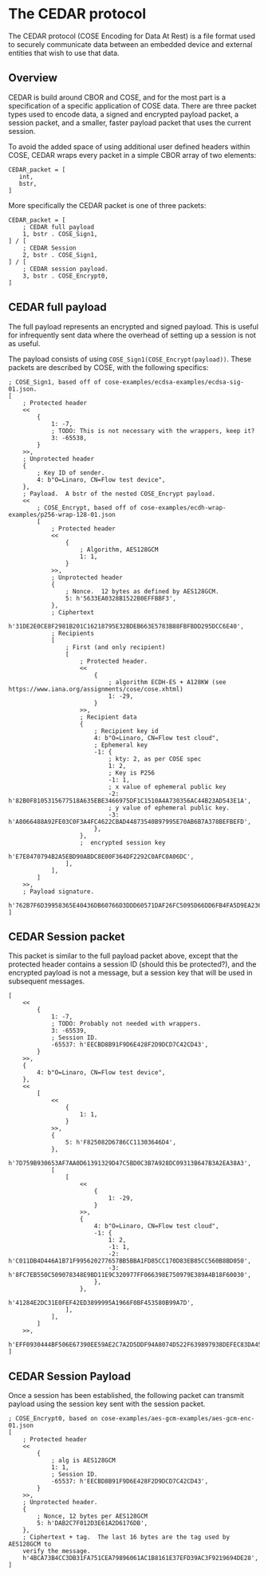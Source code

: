 # The CEDAR protocol

The CEDAR protocol (COSE Encoding for Data At Rest) is a file format used to
securely communicate data between an embedded device and external entities that
wish to use that data.

## Overview

CEDAR is build around CBOR and COSE, and for the most part is a specification of
a specific application of COSE data. There are three packet types used to encode
data, a signed and encrypted payload packet, a session packet, and a smaller,
faster payload packet that uses the current session.

To avoid the added space of using additional user defined headers within COSE,
CEDAR wraps every packet in a simple CBOR array of two elements:

```
CEDAR_packet = [
   int,
   bstr,
]
```

More specifically the CEDAR packet is one of three packets:

```
CEDAR_packet = [
    ; CEDAR full payload
    1, bstr . COSE_Sign1,
] / [
    ; CEDAR Session
    2, bstr . COSE_Sign1,
] / [
    ; CEDAR session payload.
    3, bstr . COSE_Encrypt0,
]
```

## CEDAR full payload

The full payload represents an encrypted and signed payload.  This is useful for
infrequently sent data where the overhead of setting up a session is not as
useful.

The payload consists of using `COSE_Sign1(COSE_Encrypt(payload))`.  These
packets are described by COSE, with the following specifics:

```
; COSE_Sign1, based off of cose-examples/ecdsa-examples/ecdsa-sig-01.json.
[
    ; Protected header
    <<
        {
            1: -7,
            ; TODO: This is not necessary with the wrappers, keep it?
            3: -65538,
        }
    >>,
    ; Unprotected header
    {
        ; Key ID of sender.
        4: b"O=Linaro, CN=Flow test device",
    },
    ; Payload.  A bstr of the nested COSE_Encrypt payload.
    <<
        ; COSE_Encrypt, based off of cose-examples/ecdh-wrap-examples/p256-wrap-128-01.json
        [
            ; Protected header
            <<
                {
                    ; Algorithm, AES128GCM
                    1: 1,
                }
            >>,
            ; Unprotected header
            {
                ; Nonce.  12 bytes as defined by AES128GCM.
                5: h'5633EA0328B1522B0EFFBBF3',
            },
            ; Ciphertext
            h'31DE2E0CE8F2981B201C16218795E32BDEB663E5783B88FBFBDD295DCC6E40',
            ; Recipients
            [
                ; First (and only recipient)
                [
                    ; Protected header.
                    <<
                        {
                            ; algorithm ECDH-ES + A128KW (see https://www.iana.org/assignments/cose/cose.xhtml)
                            1: -29,
                        }
                    >>,
                    ; Recipient data
                    {
                        ; Recipient key id
                        4: b"O=Linaro, CN=Flow test cloud",
                        ; Ephemeral key
                        -1: {
                            ; kty: 2, as per COSE spec
                            1: 2,
                            ; Key is P256
                            -1: 1,
                            ; x value of ephemeral public key
                            -2: h'82B0F8105315677518A635EBE3466975DF1C1510A4A730356AC44B23AD543E1A',
                            ; y value of ephemeral public key.
                            -3: h'A8066488A92FE03C0F3A4FC4622CBAD44873540B97995E70AB6B7A378BEFBEFD',
                        },
                    },
                    ;  encrypted session key
                    h'E7E8470794B2A5EBD90ABDC8E00F364DF2292C0AFC0A06DC',
                ],
            ],
        ]
    >>,
    ; Payload signature.
    h'762B7F6D39958365E40436DB60766D3DDD60571DAF26FC5095D66DD6FB4FA5D9EA236300A85CBE286585A0221EA9F3C86C74D35E28196DEEDE54E6BC952209FC',
]
```


## CEDAR Session packet

This packet is similar to the full payload packet above, except that the
protected header contains a session ID (should this be protected?), and the
encrypted payload is not a message, but a session key that will be used in
subsequent messages.

```
[
    <<
        {
            1: -7,
            ; TODO: Probably not needed with wrappers.
            3: -65539,
            ; Session ID.
            -65537: h'EECBD8B91F9D6E428F2D9DCD7C42CD43',
        }
    >>,
    {
        4: b"O=Linaro, CN=Flow test device",
    },
    <<
        [
            <<
                {
                    1: 1,
                }
            >>,
            {
                5: h'F825082D6786CC11303646D4',
            },
            h'7D759B930653AF7AA0D61391329D47C5BD0C3B7A928DC09313B647B3A2EA38A3',
            [
                [
                    <<
                        {
                            1: -29,
                        }
                    >>,
                    {
                        4: b"O=Linaro, CN=Flow test cloud",
                        -1: {
                            1: 2,
                            -1: 1,
                            -2: h'C011DB4D446A1B71F995620277657BB5BBA1FD85CC170D83EB85CC560B8BD050',
                            -3: h'8FC7EB550C509078348E9BD11E9C320977FF066398E750979E389A4B18F60030',
                        },
                    },
                    h'41284E2DC31E0FEF42ED3899995A1966F0BF453580B99A7D',
                ],
            ],
        ]
    >>,
    h'EFF0930444BF506E67390EE59AE2C7A2D5DDF94A8074D522F639897938DEFEC83DA4590DDAC53500FB63D62176950D78B0D86561ECCF6809B64A76E8336E62B2',
]
```

## CEDAR Session Payload

Once a session has been established, the following packet can transmit payload
using the session key sent with the session packet.

```
; COSE_Encrypt0, based on cose-examples/aes-gcm-examples/aes-gcm-enc-01.json
[
    ; Protected header
    <<
        {
            ; alg is AES128GCM
            1: 1,
            ; Session ID.
            -65537: h'EECBD8B91F9D6E428F2D9DCD7C42CD43',
        }
    >>,
    ; Unprotected header.
    {
        ; Nonce, 12 bytes per AES128GCM
        5: h'DAB2C7F012D3E61A2D6176DB',
    },
    ; Ciphertext + tag.  The last 16 bytes are the tag used by AES128GCM to
    verify the message.
    h'4BCA73B4CC3DB31FA751CEA79896061AC1B8161E37EFD39AC3F9219694DE28',
]
```
